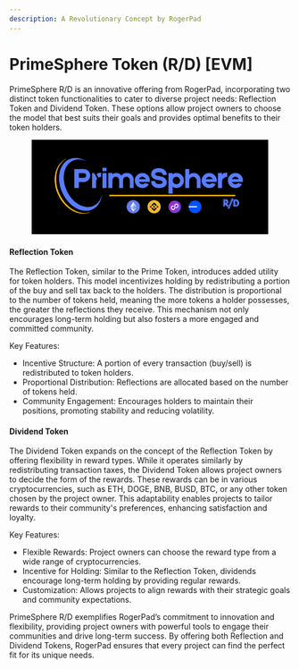 ```yaml
---
description: A Revolutionary Concept by RogerPad
---
```


# PrimeSphere Token  (R/D) \[EVM]

PrimeSphere R/D is an innovative offering from RogerPad, incorporating two distinct token functionalities to cater to diverse project needs: Reflection Token and Dividend Token. These options allow project owners to choose the model that best suits their goals and provides optimal benefits to their token holders.

<figure><img src="../../../.gitbook/assets/20.png" alt=""><figcaption></figcaption></figure>

#### Reflection Token

The Reflection Token, similar to the Prime Token, introduces added utility for token holders. This model incentivizes holding by redistributing a portion of the buy and sell tax back to the holders. The distribution is proportional to the number of tokens held, meaning the more tokens a holder possesses, the greater the reflections they receive. This mechanism not only encourages long-term holding but also fosters a more engaged and committed community.

Key Features:

* Incentive Structure: A portion of every transaction (buy/sell) is redistributed to token holders.
* Proportional Distribution: Reflections are allocated based on the number of tokens held.
* Community Engagement: Encourages holders to maintain their positions, promoting stability and reducing volatility.

#### Dividend Token

The Dividend Token expands on the concept of the Reflection Token by offering flexibility in reward types. While it operates similarly by redistributing transaction taxes, the Dividend Token allows project owners to decide the form of the rewards. These rewards can be in various cryptocurrencies, such as ETH, DOGE, BNB, BUSD, BTC, or any other token chosen by the project owner. This adaptability enables projects to tailor rewards to their community's preferences, enhancing satisfaction and loyalty.

Key Features:

* Flexible Rewards: Project owners can choose the reward type from a wide range of cryptocurrencies.
* Incentive for Holding: Similar to the Reflection Token, dividends encourage long-term holding by providing regular rewards.
* Customization: Allows projects to align rewards with their strategic goals and community expectations.

PrimeSphere R/D exemplifies RogerPad’s commitment to innovation and flexibility, providing project owners with powerful tools to engage their communities and drive long-term success. By offering both Reflection and Dividend Tokens, RogerPad ensures that every project can find the perfect fit for its unique needs.
